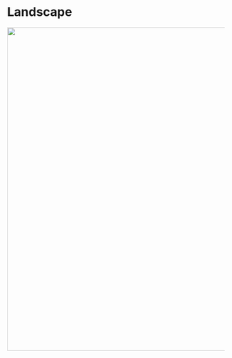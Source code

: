 # Landscape

<img src="https://github.com/abrarr18/Digital-Logic-Design/blob/main/DL1/XNORwTransistors.gif" width=750><br>
